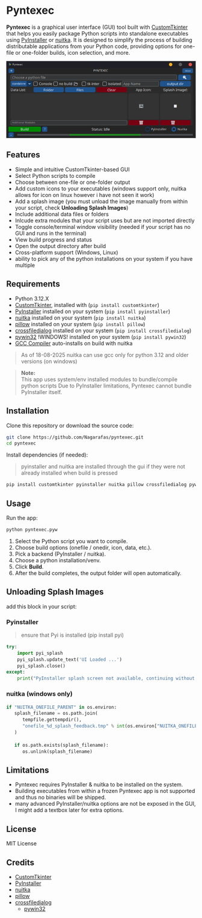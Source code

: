 # Pyntexec

**Pyntexec** is a graphical user interface (GUI) tool built with [CustomTkinter](https://customtkinter.tomschimansky.com/) that helps you easily package Python scripts into standalone executables using [PyInstaller](https://pyinstaller.org/) or [nuitka](https://nuitka.net). It is designed to simplify the process of building distributable applications from your Python code, providing options for one-file or one-folder builds, icon selection, and more.

![Screenshot-of-app](assets/Pyntexec_Preview.png)

## Features

- Simple and intuitive CustomTkinter-based GUI
- Select Python scripts to compile
- Choose between one-file or one-folder output
- Add custom icons to your executables (windows support only, nuitka allows for icon on linux however i have not seen it work)
- Add a splash image (you must unload the image manually from within your script, check **Unloading Splash Images**)
- Include additional data files or folders
- Inlcude extra modules that your script uses but are not imported directly
- Toggle console/terminal window visibility (needed if your script has no GUI and runs in the terminal)
- View build progress and status
- Open the output directory after build
- Cross-platform support (Windows, Linux)
- ability to pick any of the python installations on your system if you have multiple

## Requirements

- Python 3.12.X
- [CustomTkinter](https://customtkinter.tomschimansky.com/), installed with (`pip install customtkinter`)
- [PyInstaller](https://pyinstaller.org/) installed on your system (`pip install pyinstaller`)
- [nuitka](https://nuitka.net) installed on your system (`pip install nuitka`)
- [pillow](https://pillow.readthedocs.io/en/stable/) installed on your system (`pip install pillow`)
- [crossfiledialog](https://github.com/maikelwever/crossfiledialog) installed on your system (`pip install crossfiledialog`)
- [pywin32](https://github.com/mhammond/pywin32) !WINDOWS! installed on your system (`pip install pywin32`)
- [GCC Compiler](https://gcc.gnu.org/install/) auto-installs on build with nuitka
> As of 18-08-2025 nuitka can use gcc only for python 3.12 and older versions (on windows)

> **Note:**  
> This app uses system/env installed modules to bundle/compile python scripts
> Due to PyInstaller limitations, Pyntexec cannot bundle PyInstaller itself.

## Installation

Clone this repository or download the source code:

```sh
git clone https://github.com/Nagarafas/pyntexec.git
cd pyntexec
```

Install dependencies (if needed):
>pyinstaller and nuitka are installed through the gui if they were not already installed when build is pressed
```sh
pip install customtkinter pyinstaller nuitka pillow crossfiledialog pywin32
```

## Usage

Run the app:

```sh
python pyntexec.pyw
```

1. Select the Python script you want to compile.
2. Choose build options (onefile / onedir, icon, data, etc.).
3. Pick a backend (PyInstaller / nuitka).
4. Choose a python installation/venv.
4. Click **Build**.
5. After the build completes, the output folder will open automatically.

## Unloading Splash Images

add this block in your script:

### Pyinstaller
>ensure that Pyi is installed (pip install pyi)
```python
try:
    import pyi_splash
    pyi_splash.update_text('UI Loaded ...')
    pyi_splash.close()
except:
    print("PyInstaller splash screen not available, continuing without it.")
``` 
### nuitka (windows only)
```python
if "NUITKA_ONEFILE_PARENT" in os.environ:
   splash_filename = os.path.join(
      tempfile.gettempdir(),
      "onefile_%d_splash_feedback.tmp" % int(os.environ["NUITKA_ONEFILE_PARENT"]),
   )

   if os.path.exists(splash_filename):
      os.unlink(splash_filename)
```

## Limitations

- Pyntexec requires PyInstaller & nuitka to be installed on the system.
- Building executables from within a frozen Pyntexec app is not supported and thus no binaries will be shipped.
- many advanced PyInstaller/nuitka options are not be exposed in the GUI, I might add a textbox later for extra options.

## License

MIT License

## Credits

- [CustomTkinter](https://customtkinter.tomschimansky.com/)
- [PyInstaller](https://pyinstaller.org/)
- [nuitka](https://nuitka.net)
- [pillow](https://pillow.readthedocs.io/en/stable/)
- [crossfiledialog](https://github.com/maikelwever/crossfiledialog)
    - [pywin32](https://github.com/mhammond/pywin32)
